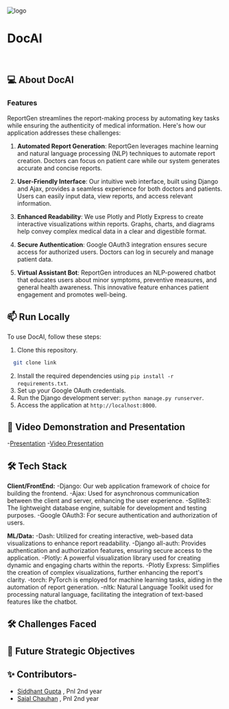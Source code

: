 ![logo](https://github.com/sajji18/TinkerQuest-24/blob/main/media/logo.jpeg)

#

<div align="center">

</div>

# DocAI

<br>

## 💻 About DocAI

### Features
ReportGen streamlines the report-making process by automating key tasks while ensuring the authenticity of medical information. Here's how our application addresses these challenges:

1. **Automated Report Generation**: ReportGen leverages machine learning and natural language processing (NLP) techniques to automate report creation. Doctors can focus on patient care while our system generates accurate and concise reports.

2. **User-Friendly Interface**: Our intuitive web interface, built using Django and Ajax, provides a seamless experience for both doctors and patients. Users can easily input data, view reports, and access relevant information.

3. **Enhanced Readability**: We use Plotly and Plotly Express to create interactive visualizations within reports. Graphs, charts, and diagrams help convey complex medical data in a clear and digestible format.

4. **Secure Authentication**: Google OAuth3 integration ensures secure access for authorized users. Doctors can log in securely and manage patient data.

5. **Virtual Assistant Bot**: ReportGen introduces an NLP-powered chatbot that educates users about minor symptoms, preventive measures, and general health awareness. This innovative feature enhances patient engagement and promotes well-being.



## 📫 Run Locally

To use DocAI, follow these steps:
1. Clone this repository.
```bash
  git clone link
```
2. Install the required dependencies using `pip install -r requirements.txt`.
3. Set up your Google OAuth credentials.
4. Run the Django development server: `python manage.py runserver`.
5. Access the application at
`http://localhost:8000`.

## 📖 Video Demonstration and Presentation

-[Presentation]()
-[Video Presentation]()


## 🛠️ Tech Stack

**Client/FrontEnd:**
-Django: Our web application framework of choice for building the frontend.
-Ajax: Used for asynchronous communication between the client and server, enhancing the user experience.
-Sqllite3: The lightweight database engine, suitable for development and testing purposes.
-Google OAuth3: For secure authentication and authorization of users.


**ML/Data:**
-Dash: Utilized for creating interactive, web-based data visualizations to enhance report readability.
-Django all-auth: Provides authentication and authorization features, ensuring secure access to the application.
-Plotly: A powerful visualization library used for creating dynamic and engaging charts within the reports.
-Plotly Express: Simplifies the creation of complex visualizations, further enhancing the report's clarity.
-torch: PyTorch is employed for machine learning tasks, aiding in the automation of report generation.
-nltk: Natural Language Toolkit used for processing natural language, facilitating the integration of text-based features like the chatbot.


## 🛠️ Challenges Faced


## 📃 Future Strategic Objectives


## ✨ Contributors-
- [Siddhant Gupta](https://github.com/SidWorks01) , PnI 2nd year
 - [Sajal Chauhan](https://github.com/sajji18) , PnI 2nd year
